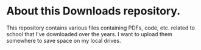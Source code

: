 # About this Downloads repository.
This repository contains various files containing PDFs, code, etc. related to school that I've downloaded over the years. I want to upload them somewhere to save space on my local drives.
